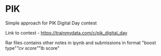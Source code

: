 # PIK
Simple approach for PIK Digital Day contest

Link to contest - https://trainmydata.com/c/pik_digital_day

Rar files contains other notes in ipynb and submissions in format "boost type"_"cv score"_"lb score"
